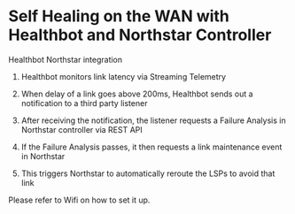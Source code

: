# Self Healing on the WAN with Healthbot and Northstar Controller
Healthbot Northstar integration
1. Healthbot monitors link latency via Streaming Telemetry
 
2. When delay of a link goes above 200ms, Healthbot sends out a notification to a third party listener
 
3. After receiving the notification, the listener requests a Failure Analysis in Northstar controller via REST API 
 
4. If the Failure Analysis passes, it then requests a link maintenance event in Northstar
 
5. This triggers Northstar to automatically reroute the LSPs to avoid that link

Please refer to Wifi on how to set it up.

